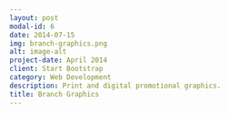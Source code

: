 ```yaml
---
layout: post
modal-id: 6
date: 2014-07-15
img: branch-graphics.png
alt: image-alt
project-date: April 2014
client: Start Bootstrap
category: Web Development
description: Print and digital promotional graphics.
title: Branch Graphics
---
```

